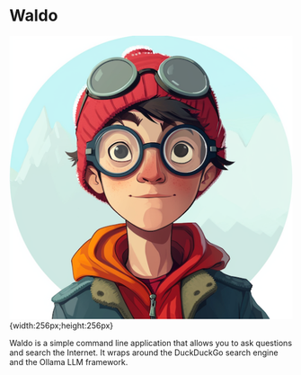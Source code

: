 # Waldo

![Waldo](assets/waldo.png){width:256px;height:256px}

Waldo is a simple command line application that allows you to ask questions and search the Internet. It wraps around the DuckDuckGo search engine and the Ollama LLM framework.

